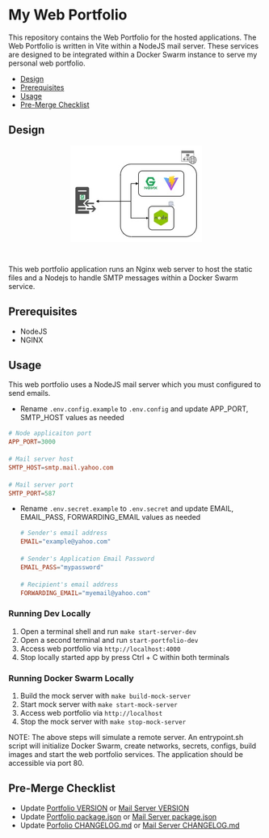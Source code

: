 # My Web Portfolio

This repository contains the Web Portfolio for the hosted applications. The Web Portfolio is written in Vite within a NodeJS mail server. These services are designed to be integrated within a Docker Swarm instance to serve my personal web portfolio.

* [Design](#design)
* [Prerequisites](#prerequisites)
* [Usage](#usage)
* [Pre-Merge Checklist](#pre-merge-checklist)

## Design
<p align="center">
 <img src="./docs/Web-Portfolio-V2.jpg" style="display: block; margin: 0 auto">
</p>

<br/>

This web portfolio application runs an Nginx web server to host the static files and a Nodejs to handle SMTP messages within a Docker Swarm service.

## Prerequisites
* NodeJS
* NGINX

## Usage

This web portfolio uses a NodeJS mail server which you must configured to send emails. 

* Rename `.env.config.example` to `.env.config` and update APP_PORT, SMTP_HOST values as needed

```conf
# Node applicaiton port
APP_PORT=3000

# Mail server host
SMTP_HOST=smtp.mail.yahoo.com

# Mail server port
SMTP_PORT=587
```

* Rename `.env.secret.example` to `.env.secret` and update EMAIL, EMAIL_PASS, FORWARDING_EMAIL values as needed

  ```  conf
  # Sender's email address
  EMAIL="example@yahoo.com"

  # Sender's Application Email Password
  EMAIL_PASS="mypassword"

  # Recipient's email address
  FORWARDING_EMAIL="myemail@yahoo.com"
  ```

### Running Dev Locally
1. Open a terminal shell and run `make start-server-dev`
2. Open a second terminal and run  `start-portfolio-dev`
3. Access web portfolio via `http://localhost:4000`
4. Stop locally started app by press Ctrl + C within both terminals

### Running Docker Swarm Locally
1. Build the mock server with `make build-mock-server`
2. Start mock server with `make start-mock-server`
3. Access web portfolio via `http://localhost`
4. Stop the mock server with `make stop-mock-server`

NOTE: The above steps will simulate a remote server. An entrypoint.sh script will initialize Docker Swarm, create networks, secrets, configs, build images and start the web portfolio services. The application should be accessible via port 80.

## Pre-Merge Checklist
* Update [Portfolio VERSION](./portfolio/VERSION) or [Mail Server VERSION](./mail-server/VERSION)
* Update [Portfolio package.json](./portfolio/package.json) or [Mail Server package.json](./mail-server/package.json)
* Update [Porfolio CHANGELOG.md](./portfolio/CHANGELOG.md) or [Mail Server CHANGELOG.md](./mail-server/CHANGELOG.md)
